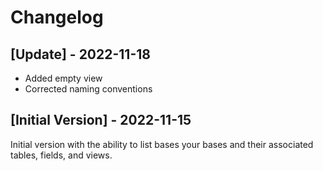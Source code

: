 # Changelog

## [Update] - 2022-11-18

- Added empty view
- Corrected naming conventions

## [Initial Version] - 2022-11-15
Initial version with the ability to list bases your bases and their associated tables, fields, and views. 
